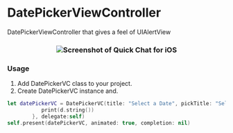 # DatePickerViewController
DatePickerViewController that gives a feel of UIAlertView


<h3 align="center">
<img src="demo.gif" alt="Screenshot of Quick Chat for iOS" />
</h3>

### Usage
1. Add DatePickerVC class to your project.
2. Create DatePickerVC instance and.
```swift
let datePickerVC = DatePickerVC(title: "Select a Date", pickTitle: "Select", cancelTitle: "Cancel", completion: { (date, canceled) in
           print(d.string())
        }, delegate:self)
self.present(datePickerVC, animated: true, completion: nil)
```
